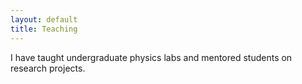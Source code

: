```yaml
---
layout: default
title: Teaching
---
```


I have taught undergraduate physics labs and mentored students on research projects.
